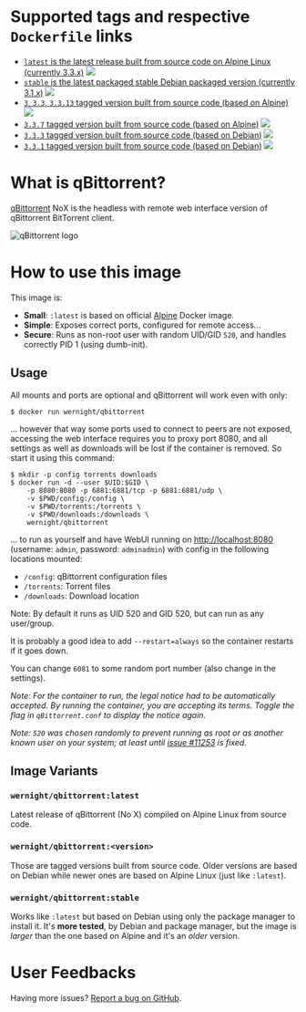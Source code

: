 Supported tags and respective `Dockerfile` links
================================================

  * [`latest` is the latest release built from source code on Alpine Linux (currently 3.3.x)](https://github.com/wernight/docker-qbittorrent/blob/master/Dockerfile) [![](https://images.microbadger.com/badges/image/wernight/qbittorrent.svg)](http://microbadger.com/images/wernight/qbittorrent "Get your own image badge on microbadger.com")
  * [`stable` is the latest packaged stable Debian packaged version (currently 3.1.x)](https://github.com/wernight/docker-qbittorrent/blob/stable/Dockerfile) [![](https://images.microbadger.com/badges/image/wernight/qbittorrent:stable.svg)](http://microbadger.com/images/wernight/qbittorrent "Get your own image badge on microbadger.com")
  * [`3`, `3.3`, `3.3.13` tagged version built from source code (based on Alpine)](https://github.com/wernight/docker-qbittorrent/blob/v3.3.13/Dockerfile) [![](https://images.microbadger.com/badges/image/wernight/qbittorrent:3.3.13.svg)](http://microbadger.com/images/wernight/qbittorrent "Get your own image badge on microbadger.com")
  * [`3.3.7` tagged version built from source code (based on Alpine)](https://github.com/wernight/docker-qbittorrent/blob/v3.3.7/Dockerfile) [![](https://images.microbadger.com/badges/image/wernight/qbittorrent:3.3.7.svg)](http://microbadger.com/images/wernight/qbittorrent "Get your own image badge on microbadger.com")
  * [`3.3.3` tagged version built from source code (based on Debian)](https://github.com/wernight/docker-qbittorrent/blob/v3.3.3/Dockerfile) [![](https://images.microbadger.com/badges/image/wernight/qbittorrent:3.3.3.svg)](http://microbadger.com/images/wernight/qbittorrent "Get your own image badge on microbadger.com")
  * [`3.3.1` tagged version built from source code (based on Debian)](https://github.com/wernight/docker-qbittorrent/blob/v3.3.1/Dockerfile) [![](https://images.microbadger.com/badges/image/wernight/qbittorrent:3.3.1.svg)](http://microbadger.com/images/wernight/qbittorrent "Get your own image badge on microbadger.com")


What is qBittorrent?
====================

[qBittorrent](http://www.qbittorrent.org/) NoX is the headless with remote web interface version of qBittorrent BitTorrent client.

![qBittorrent logo](https://github.com/wernight/docker-qbittorrent/blob/master/docs/qbittorrent-logo.png?raw=true)


How to use this image
=====================

This image is:

  * **Small**: `:latest` is based on official [Alpine](https://registry.hub.docker.com/_/alpine/) Docker image.
  * **Simple**: Exposes correct ports, configured for remote access...
  * **Secure**: Runs as non-root user with random UID/GID `520`, and handles correctly PID 1 (using dumb-init).

Usage
-----

All mounts and ports are optional and qBittorrent will work even with only:

    $ docker run wernight/qbittorrent

... however that way some ports used to connect to peers are not exposed, accessing the
web interface requires you to proxy port 8080, and all settings as well as downloads will
be lost if the container is removed. So start it using this command:

    $ mkdir -p config torrents downloads
	$ docker run -d --user $UID:$GID \
		-p 8080:8080 -p 6881:6881/tcp -p 6881:6881/udp \
		-v $PWD/config:/config \
		-v $PWD/torrents:/torrents \
		-v $PWD/downloads:/downloads \
		wernight/qbittorrent

... to run as yourself and have WebUI running on [http://localhost:8080](http://localhost:8080)
(username: `admin`, password: `adminadmin`) with config in the following locations mounted:

  * `/config`: qBittorrent configuration files
  * `/torrents`: Torrent files
  * `/downloads`: Download location

Note: By default it runs as UID 520 and GID 520, but can run as any user/group.

It is probably a good idea to add `--restart=always` so the container restarts if it goes down.

You can change `6081` to some random  port number (also change in the settings).

_Note: For the container to run, the legal notice had to be automatically accepted. By running the container, you are accepting its terms. Toggle the flag in `qBittorrent.conf` to display the notice again._

_Note: `520` was chosen randomly to prevent running as root or as another known user on your system; at least until [issue #11253](https://github.com/docker/docker/pull/11253) is fixed._

Image Variants
--------------

### `wernight/qbittorrent:latest`

Latest release of qBittorrent (No X) compiled on Alpine Linux from source code.

### `wernight/qbittorrent:<version>`

Those are tagged versions built from source code. Older versions are based on Debian while newer ones are based on Alpine Linux (just like `:latest`).

### `wernight/qbittorrent:stable`

Works like `:latest` but based on Debian using only the package manager to install it. It's **more tested**, by Debian and package manager, but the image is *larger* than the one based on Alpine and it's an *older* version.


User Feedbacks
==============

Having more issues? [Report a bug on GitHub](https://github.com/wernight/docker-qbittorrent/issues).
